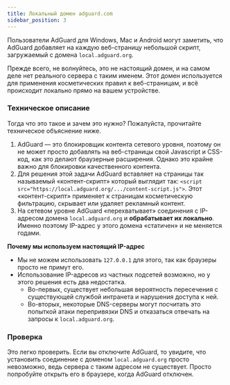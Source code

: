```yaml
---
title: Локальный домен adguard.com
sidebar_position: 3
---
```


Пользователи AdGuard для Windows, Mac и Android могут заметить, что AdGuard добавляет на каждую веб-страницу небольшой скрипт, загружаемый с домена `local.adguard.org`.

Прежде всего, не волнуйтесь, это не настоящий домен, и на самом деле нет реального сервера с таким именем. Этот домен используется для применения косметических правил к веб-страницам, и всё происходит локально прямо на вашем устройстве.

### Техническое описание

Тогда что это такое и зачем это нужно? Пожалуйста, прочитайте техническое объяснение ниже.

1. AdGuard — это блокировщик контента сетевого уровня, поэтому он не может просто добавлять на веб-страницы свой Javascript и CSS-код, как это делают браузерные расширения. Однако это крайне важно для блокировки качественного контента.
2. Для решения этой задачи AdGuard вставляет на страницы так называемый «контент-скрипт» который выглядит так: `<script src="https://local.adguard.org/.../content-script.js">`. Этот «контент-скрипт» применяет к страницам косметическую фильтрацию, скрывает или удаляет рекламный контент.
3. На сетевом уровне AdGuard «перехватывает» соединения с IP-адресом домена `local.adguard.org` и **обрабатывает их локально**. Именно поэтому IP-адрес у этого домена «статичен» и не меняется годами.

**Почему мы используем настоящий IP-адрес**

* Мы не можем использовать `127.0.0.1` для этого, так как браузеры просто не примут его.
* Использование IP-адресов из частных подсетей возможно, но у этого решения есть два недостатка.
    * Во-первых, существует небольшая вероятность пересечения с существующей службой интранета и нарушения доступа к ней.
    * Во-вторых, некоторые DNS-серверы могут посчитать это попыткой атаки перепривязки DNS и отказаться отвечать на запросы к `local.adguard.org`.

### Проверка

Это легко проверить. Если вы отключите AdGuard, то увидите, что установить соединение с доменом `local.adguard.org` просто невозможно, ведь сервера с таким адресом не существует. Просто попробуйте открыть его в браузере, когда AdGuard отключен.